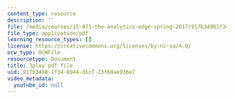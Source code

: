 ```yaml
---
content_type: resource
description: ''
file: /media/courses/15-071-the-analytics-edge-spring-2017/917b34981f348944d5c723f60ae936e7_JAmiDL8pBhg.pdf
file_type: application/pdf
learning_resource_types: []
license: https://creativecommons.org/licenses/by-nc-sa/4.0/
ocw_type: OCWFile
resourcetype: Document
title: 3play pdf file
uid: 917b3498-1f34-8944-d5c7-23f60ae936e7
video_metadata:
  youtube_id: null
---
```

